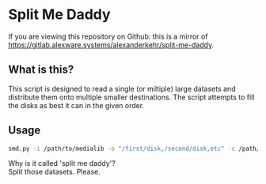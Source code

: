 # Split Me Daddy

If you are viewing this repository on Github: this is a mirror of https://gitlab.alexware.systems/alexanderkehr/split-me-daddy.

## What is this?
This script is designed to read a single (or miltiple) large datasets and distribute them onto multiple smaller destinations. The script attempts to fill the disks as best it can in the given order.

## Usage

```bash
smd.py -i /path/to/medialib -o "/first/disk,/second/disk,etc" -c /path/to/catalogue.bcf
```

Why is it called 'split me daddy'?  
Split those datasets. Please.
